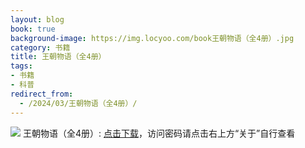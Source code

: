 ```yaml
---
layout: blog
book: true
background-image: https://img.locyoo.com/book王朝物语（全4册）.jpg
category: 书籍
title: 王朝物语（全4册）
tags:
- 书籍
- 科普
redirect_from:
  - /2024/03/王朝物语（全4册）/
---
```

![](https://img.locyoo.com/book王朝物语（全4册）.jpg)
王朝物语（全4册）: <a name = "ref1" href="https://url18.ctfile.com/f/50983618-1253409994-f05f9c?p=3619">点击下载</a>，访问密码请点击右上方“关于”自行查看